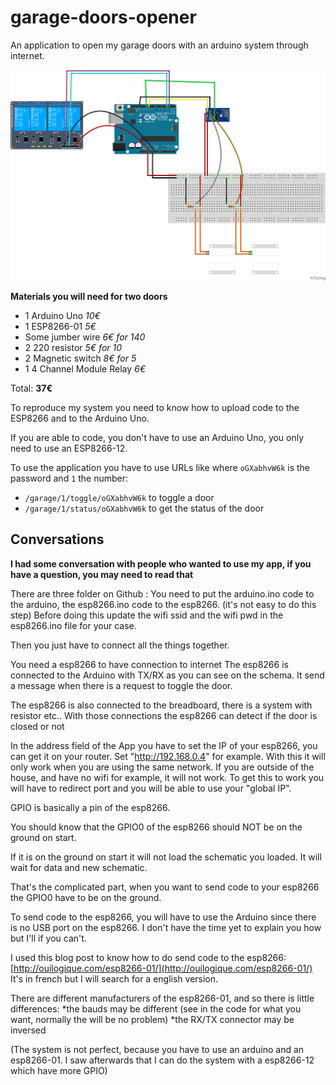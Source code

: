 # garage-doors-opener
An application to open my garage doors with an arduino system through internet.

![schema](schema.png)

**Materials you will need for two doors** 
* 1 Arduino Uno *10€*
* 1 ESP8266-01 *5€*
* Some jumber wire *6€ for 140*
* 2 220 resistor *5€ for 10*
* 2 Magnetic switch *8€ for 5*
* 1 4 Channel Module Relay *6€*


Total: **37€**

To reproduce my system you need to know how to upload code to the ESP8266 and to the Arduino Uno.

If you are able to code, you don't have to use an Arduino Uno, you only need to use an ESP8266-12.

To use the application you have to use URLs like where `oGXabhvW6k` is the password and `1` the number:
* `/garage/1/toggle/oGXabhvW6k` to toggle a door
* `/garage/1/status/oGXabhvW6k` to get the status of the door

## Conversations

**I had some conversation with people who wanted to use my app, if you have a question, you may need to read that**

There are  three folder on Github :
You need to put the arduino.ino code to the arduino, the esp8266.ino code to the esp8266. (it's not easy to do this step) 
Before doing this update the wifi ssid and the wifi pwd in the esp8266.ino file for your case.

Then you just have to connect all the things together. 

You need a esp8266 to have connection to internet 
The esp8266 is connected to the Arduino with TX/RX as you can see on the schema. It send a message when there is a request to toggle the door. 

The esp8266 is also connected to the breadboard, there is a system with resistor etc.. With those connections the esp8266 can detect if the door is closed or not 

In the address field of the App you have to set the IP of your esp8266, you can get it on your router.  Set "http://192.168.0.4" for example.
With this it will only work when you are using the same network. 
If you are outside of the house, and have no wifi for example, it will not work. 
To get this to work you will have to redirect port and you will be able to use your "global IP". 

GPIO is basically a pin of the esp8266.

You should know that the GPIO0 of the esp8266 should NOT be on the ground on start. 

If it is on the ground on start it will not load the schematic you loaded. It will wait for data and new schematic. 

That's the complicated part, when you want to send code to your esp8266 the GPIO0 have to be on the ground. 

To send code to the esp8266, you will have to use the Arduino since there is no USB port on the esp8266. 
I don't have the time yet to explain you how but I'll if you can't.

I used this blog post to know how to do send code to the esp8266:  
[http://ouilogique.com/esp8266-01/](http://ouilogique.com/esp8266-01/)
It's in french but I will search for a english version. 

There are different manufacturers of the esp8266-01, and so there is little differences: 
*the bauds may be different (see in the code for what you want, normally the will be no problem) 
*the RX/TX connector may be inversed 

(The system is not perfect, because you have to use an arduino and an esp8266-01. I saw afterwards that I can do the system with a esp8266-12 which have more GPIO)